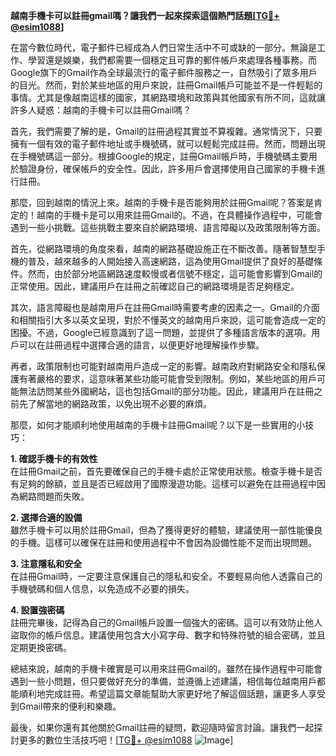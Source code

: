 **越南手機卡可以註冊gmail嗎？讓我們一起來探索這個熱門話題[[TG💪+ @esim1088](https://t.me/s/esim1088)]**

在當今數位時代，電子郵件已經成為人們日常生活中不可或缺的一部分。無論是工作、學習還是娛樂，我們都需要一個穩定且可靠的郵件帳戶來處理各種事務。而Google旗下的Gmail作為全球最流行的電子郵件服務之一，自然吸引了眾多用戶的目光。然而，對於某些地區的用戶來說，註冊Gmail帳戶可能並不是一件輕鬆的事情。尤其是像越南這樣的國家，其網路環境和政策與其他國家有所不同，這就讓許多人疑惑：越南的手機卡可以註冊Gmail嗎？

首先，我們需要了解的是，Gmail的註冊過程其實並不算複雜。通常情況下，只要擁有一個有效的電子郵件地址或手機號碼，就可以輕鬆完成註冊。然而，問題出現在手機號碼這一部分。根據Google的規定，註冊Gmail帳戶時，手機號碼主要用於驗證身份，確保帳戶的安全性。因此，許多用戶會選擇使用自己國家的手機卡進行註冊。

那麼，回到越南的情況上來。越南的手機卡是否能夠用於註冊Gmail呢？答案是肯定的！越南的手機卡是可以用來註冊Gmail的。不過，在具體操作過程中，可能會遇到一些小挑戰。這些挑戰主要來自於網路環境、語言障礙以及政策限制等方面。

首先，從網路環境的角度來看，越南的網路基礎設施正在不斷改善。隨著智慧型手機的普及，越來越多的人開始接入高速網路，這為使用Gmail提供了良好的基礎條件。然而，由於部分地區網路速度較慢或者信號不穩定，這可能會影響到Gmail的正常使用。因此，建議用戶在註冊之前確認自己的網路環境是否足夠穩定。

其次，語言障礙也是越南用戶在註冊Gmail時需要考慮的因素之一。Gmail的介面和相關指引大多以英文呈現，對於不懂英文的越南用戶來說，這可能會造成一定的困擾。不過，Google已經意識到了這一問題，並提供了多種語言版本的選項。用戶可以在註冊過程中選擇合適的語言，以便更好地理解操作步驟。

再者，政策限制也可能對越南用戶造成一定的影響。越南政府對網路安全和隱私保護有著嚴格的要求，這意味著某些功能可能會受到限制。例如，某些地區的用戶可能無法訪問某些外國網站，這也包括Gmail的部分功能。因此，建議用戶在註冊之前先了解當地的網路政策，以免出現不必要的麻煩。

那麼，如何才能順利地使用越南的手機卡註冊Gmail呢？以下是一些實用的小技巧：

**1. 確認手機卡的有效性**  
在註冊Gmail之前，首先要確保自己的手機卡處於正常使用狀態。檢查手機卡是否有足夠的餘額，並且是否已經啟用了國際漫遊功能。這樣可以避免在註冊過程中因為網路問題而失敗。

**2. 選擇合適的設備**  
雖然手機卡可以用於註冊Gmail，但為了獲得更好的體驗，建議使用一部性能優良的手機。這樣可以確保在註冊和使用過程中不會因為設備性能不足而出現問題。

**3. 注意隱私和安全**  
在註冊Gmail時，一定要注意保護自己的隱私和安全。不要輕易向他人透露自己的手機號碼和個人信息，以免造成不必要的損失。

**4. 設置強密碼**  
註冊完畢後，記得為自己的Gmail帳戶設置一個強大的密碼。這可以有效防止他人盜取你的帳戶信息。建議使用包含大小寫字母、數字和特殊符號的組合密碼，並且定期更換密碼。

總結來說，越南的手機卡確實是可以用來註冊Gmail的。雖然在操作過程中可能會遇到一些小問題，但只要做好充分的準備，並遵循上述建議，相信每位越南用戶都能順利地完成註冊。希望這篇文章能幫助大家更好地了解這個話題，讓更多人享受到Gmail帶來的便利和樂趣。

最後，如果你還有其他關於Gmail註冊的疑問，歡迎隨時留言討論。讓我們一起探討更多的數位生活技巧吧！[[TG💪+ @esim1088](https://t.me/s/esim1088) ![Image](https://i.postimg.cc/4NQfJmqS/Snipaste-2025-05-13-00-14-12.png)]